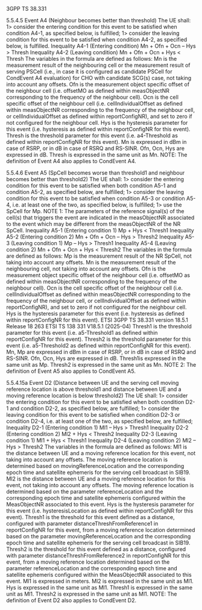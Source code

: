 3GPP TS 38.331

5.5.4.5 Event A4 (Neighbour becomes better than threshold)
The UE shall:
1> consider the entering condition for this event to be satisfied when condition A4-1, as specified below, is fulfilled;
1> consider the leaving condition for this event to be satisfied when condition A4-2, as specified below, is fulfilled.
Inequality A4-1 (Entering condition)
Mn + Ofn + Ocn – Hys > Thresh
Inequality A4-2 (Leaving condition)
Mn + Ofn + Ocn + Hys < Thresh
The variables in the formula are defined as follows:
Mn is the measurement result of the neighbouring cell or the measurement result of serving PSCell (i.e., in case it is
configured as candidate PSCell for CondEvent A4 evaluation) for CHO with candidate SCG(s) case, not taking
into account any offsets.
Ofn is the measurement object specific offset of the neighbour cell (i.e. offsetMO as defined within measObjectNR
corresponding to the frequency of the neighbour cell).
Ocn is the cell specific offset of the neighbour cell (i.e. cellIndividualOffset as defined within measObjectNR
corresponding to the frequency of the neighbour cell, or cellIndividualOffset as defined within reportConfigNR),
and set to zero if not configured for the neighbour cell.
Hys is the hysteresis parameter for this event (i.e. hysteresis as defined within reportConfigNR for this event).
Thresh is the threshold parameter for this event (i.e. a4-Threshold as defined within reportConfigNR for this event).
Mn is expressed in dBm in case of RSRP, or in dB in case of RSRQ and RS-SINR.
Ofn, Ocn, Hys are expressed in dB.
Thresh is expressed in the same unit as Mn.
NOTE: The definition of Event A4 also applies to CondEvent A4.

5.5.4.6 Event A5 (SpCell becomes worse than threshold1 and neighbour becomes
better than threshold2)
The UE shall:
1> consider the entering condition for this event to be satisfied when both condition A5-1 and condition A5-2, as
specified below, are fulfilled;
1> consider the leaving condition for this event to be satisfied when condition A5-3 or condition A5-4, i.e. at least
one of the two, as specified below, is fulfilled;
1> use the SpCell for Mp.
NOTE 1: The parameters of the reference signal(s) of the cell(s) that triggers the event are indicated in the
measObjectNR associated to the event which may be different from the measObjectNR of the NR SpCell.
Inequality A5-1 (Entering condition 1)
Mp + Hys < Thresh1
Inequality A5-2 (Entering condition 2)
Mn + Ofn + Ocn – Hys > Thresh2
Inequality A5-3 (Leaving condition 1)
Mp – Hys > Thresh1
Inequality A5-4 (Leaving condition 2)
Mn + Ofn + Ocn + Hys < Thresh2
The variables in the formula are defined as follows:
Mp is the measurement result of the NR SpCell, not taking into account any offsets.
Mn is the measurement result of the neighbouring cell, not taking into account any offsets.
Ofn is the measurement object specific offset of the neighbour cell (i.e. offsetMO as defined within measObjectNR
corresponding to the frequency of the neighbour cell).
Ocn is the cell specific offset of the neighbour cell (i.e. cellIndividualOffset as defined within measObjectNR
corresponding to the frequency of the neighbour cell, or cellIndividualOffset as defined within reportConfigNR),
and set to zero if not configured for the neighbour cell.
Hys is the hysteresis parameter for this event (i.e. hysteresis as defined within reportConfigNR for this event).
ETSI
3GPP TS 38.331 version 18.5.1 Release 18 263 ETSI TS 138 331 V18.5.1 (2025-04)
Thresh1 is the threshold parameter for this event (i.e. a5-Threshold1 as defined within reportConfigNR for this
event).
Thresh2 is the threshold parameter for this event (i.e. a5-Threshold2 as defined within reportConfigNR for this
event).
Mn, Mp are expressed in dBm in case of RSRP, or in dB in case of RSRQ and RS-SINR.
Ofn, Ocn, Hys are expressed in dB.
Thresh1is expressed in the same unit as Mp.
Thresh2 is expressed in the same unit as Mn.
NOTE 2: The definition of Event A5 also applies to CondEvent A5.

5.5.4.15a Event D2 (Distance between UE and the serving cell moving reference
location is above threshold1 and distance between UE and a moving
reference location is below threshold2)
The UE shall:
1> consider the entering condition for this event to be satisfied when both condition D2-1 and condition D2-2, as
specified below, are fulfilled;
1> consider the leaving condition for this event to be satisfied when condition D2-3 or condition D2-4, i.e. at least
one of the two, as specified below, are fulfilled;
Inequality D2-1 (Entering condition 1)
Ml1 – Hys > Thresh1
Inequality D2-2 (Entering condition 2)
Ml2 + Hys < Thresh2
Inequality D2-3 (Leaving condition 1)
Ml1 + Hys < Thresh1
Inequality D2-4 (Leaving condition 2)
Ml2 – Hys > Thresh2
The variables in the formula are defined as follows:
Ml1 is the distance between UE and a moving reference location for this event, not taking into account any offsets.
The moving reference location is determined based on movingReferenceLocation and the corresponding epoch
time and satellite ephemeris for the serving cell broadcast in SIB19.
Ml2 is the distance between UE and a moving reference location for this event, not taking into account any offsets.
The moving reference location is determined based on the parameter referenceLocation and the corresponding
epoch time and satellite ephemeris configured within the MeasObjectNR associated to this event.
Hys is the hysteresis parameter for this event (i.e. hysteresisLocation as defined within reportConfigNR for this
event).
Thresh1 is the threshold for this event defined as a distance, configured with parameter
distanceThreshFromReference1 in reportConfigNR for this event, from a moving reference location determined
based on the parameter movingReferenceLocation and the corresponding epoch time and satellite ephemeris for
the serving cell broadcast in SIB19.
Thresh2 is the threshold for this event defined as a distance, configured with parameter
distanceThreshFromReference2 in reportConfigNR for this event, from a moving reference location determined
based on the parameter referenceLocation and the corresponding epoch time and satellite ephemeris configured
within the MeasObjectNR associated to this event.
Ml1 is expressed in meters.
Ml2 is expressed in the same unit as Ml1.
Hys is expressed in the same unit as Ml1.
Thresh1 is expressed in the same unit as Ml1.
Thresh2 is expressed in the same unit as Ml1.
NOTE: The definition of Event D2 also applies to CondEvent D2.
